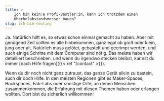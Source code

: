 ```yaml
---
title: >
    Ich bin kein:e Profi-Bastler:in, kann ich trotzdem einen
    Überholabstandsmesser bauen?
slug: ich-bin-neuling
---
```


Ja. Natürlich hilft es, so etwas schon einmal gemacht zu haben. Aber mit
genügend Zeit sollten es alle hinbekommen, ganz egal ob groß oder klein, jung
oder alt. Natürlich muss gelötet, gebastelt und gecrimpt werden, und auch
einige Schritte mit dem Computer sind nötig.  Das meiste haben wir detailliert
beschrieben, und wenn du irgendwo stecken bleibst, kannst du immer
[nach Hilfe fragen]({{< ref "/contact" >}}).

Wenn du dir noch nicht ganz zutraust, das ganze Gerät allein zu basteln, such
dir doch Hilfe. In den meisten Regionen gibt es Maker-Spaces, Hackspaces,
Fab-Labs oder sonstige Orte, an denen Menschen zusammenkommen, die Erfahrung
mit diesen Themen haben oder erlangen wollten. Dort bist du sicherlich
willkommen!
